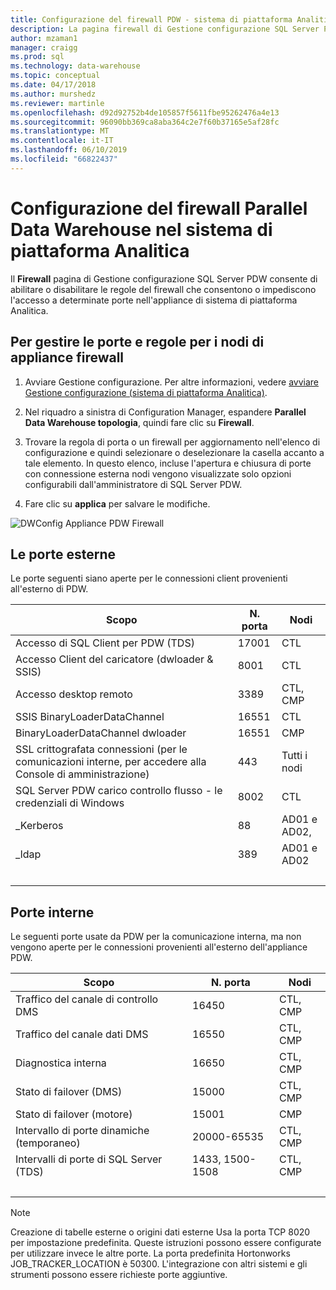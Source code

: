 ```yaml
---
title: Configurazione del firewall PDW - sistema di piattaforma Analitica | Microsoft Docs
description: La pagina firewall di Gestione configurazione SQL Server PDW consente di abilitare o disabilitare le regole del firewall che consentono o impediscono l'accesso a determinate porte nell'appliance di sistema di piattaforma Analitica.
author: mzaman1
manager: craigg
ms.prod: sql
ms.technology: data-warehouse
ms.topic: conceptual
ms.date: 04/17/2018
ms.author: murshedz
ms.reviewer: martinle
ms.openlocfilehash: d92d92752b4de105857f5611fbe95262476a4e13
ms.sourcegitcommit: 96090bb369ca8aba364c2e7f60b37165e5af28fc
ms.translationtype: MT
ms.contentlocale: it-IT
ms.lasthandoff: 06/10/2019
ms.locfileid: "66822437"
---
```

# <a name="parallel-data-warehouse-firewall-configuration-in-analytics-platform-system"></a>Configurazione del firewall Parallel Data Warehouse nel sistema di piattaforma Analitica

Il **Firewall** pagina di Gestione configurazione SQL Server PDW consente di abilitare o disabilitare le regole del firewall che consentono o impediscono l'accesso a determinate porte nell'appliance di sistema di piattaforma Analitica.  
  
## <a name="to-manage-ports-and-firewall-rules-for-appliance-nodes"></a>Per gestire le porte e regole per i nodi di appliance firewall  
  
1.  Avviare Gestione configurazione. Per altre informazioni, vedere [avviare Gestione configurazione &#40;sistema di piattaforma Analitica&#41;](launch-the-configuration-manager.md).  
  
2.  Nel riquadro a sinistra di Configuration Manager, espandere **Parallel Data Warehouse topologia**, quindi fare clic su **Firewall**.  
  
3.  Trovare la regola di porta o un firewall per aggiornamento nell'elenco di configurazione e quindi selezionare o deselezionare la casella accanto a tale elemento. In questo elenco, incluse l'apertura e chiusura di porte con connessione esterna nodi vengono visualizzate solo opzioni configurabili dall'amministratore di SQL Server PDW.  
  
4.  Fare clic su **applica** per salvare le modifiche.  
  
![DWConfig Appliance PDW Firewall](./media/pdw-firewall-configuration/SQL_Server_PDW_DWConfig_ApplPDWFirewall.png "SQL_Server_PDW_DWConfig_ApplPDWFirewall")  
  
## <a name="external-ports"></a>Le porte esterne  
Le porte seguenti siano aperte per le connessioni client provenienti all'esterno di PDW.  
  
|Scopo|N. porta|Nodi|  
|-----------|-----------|---------|  
|Accesso di SQL Client per PDW (TDS)|17001|CTL|  
|Accesso Client del caricatore (dwloader & SSIS)|8001|CTL|  
|Accesso desktop remoto|3389|CTL, CMP|  
|SSIS BinaryLoaderDataChannel|16551|CTL|  
|BinaryLoaderDataChannel dwloader|16551|CMP|  
|SSL crittografata connessioni (per le comunicazioni interne, per accedere alla Console di amministrazione)|443|Tutti i nodi|  
|SQL Server PDW carico controllo flusso - le credenziali di Windows|8002|CTL|  
|_Kerberos|88|AD01 e AD02,|  
|_ldap|389|AD01 e AD02|  
| &nbsp; | &nbsp; | &nbsp; |
  
## <a name="internal-ports"></a>Porte interne  
Le seguenti porte usate da PDW per la comunicazione interna, ma non vengono aperte per le connessioni provenienti all'esterno dell'appliance PDW.  
  
|Scopo|N. porta|Nodi|  
|-----------|-----------|---------|  
|Traffico del canale di controllo DMS|16450|CTL, CMP|  
|Traffico del canale dati DMS|16550|CTL, CMP|  
|Diagnostica interna|16650|CTL, CMP|  
|Stato di failover (DMS)|15000|CTL, CMP|  
|Stato di failover (motore)|15001|CMP|  
|Intervallo di porte dinamiche (temporaneo)|20000-65535|CTL, CMP|  
|Intervalli di porte di SQL Server (TDS)|1433, 1500-1508|CTL, CMP|  
| &nbsp; | &nbsp; | &nbsp; |
  
> [!NOTE]  
> Creazione di tabelle esterne o origini dati esterne Usa la porta TCP 8020 per impostazione predefinita. Queste istruzioni possono essere configurate per utilizzare invece le altre porte. La porta predefinita Hortonworks JOB_TRACKER_LOCATION è 50300. L'integrazione con altri sistemi e gli strumenti possono essere richieste porte aggiuntive.  
  
<!-- MISSING LINKS ## See Also  
[HDInsight Firewall Configuration &#40;Analytics Platform System&#41;](hdinsight-firewall-configuration.md)
-->
  
